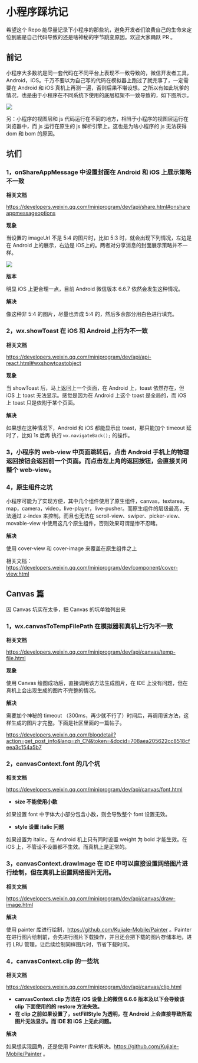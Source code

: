 # 小程序踩坑记

希望这个 Repo 能尽量记录下小程序的那些坑，避免开发者们浪费自己的生命来定位到底是自己代码导致的还是啥神秘的字节跳变原因。欢迎大家踊跃 PR 。



## 前记

小程序大多数坑是同一套代码在不同平台上表现不一致导致的，微信开发者工具，Android，iOS。千万不要以为自己写的代码在模拟器上跑过了就完事了，一定需要在 Android 和 iOS 真机上再测一遍，否则后果不堪设想。之所以有如此坑爹的情况，也是由于小程序在不同系统下使用的底层框架不一致导致的，如下图所示。 

![](https://raw.github.com/Kujiale-Mobile/MP-Keng/master/img/0.jpeg)

另：小程序的视图层和 js 代码运行在不同的地方，相当于小程序的视图层运行在浏览器中，而 js 运行在原生的 js 解析引擎上。这也是为啥小程序的 js 无法获得 dom 和 bom 的原因。



## 坑们

### 1，onShareAppMessage 中设置封面在 Android 和 iOS 上展示策略不一致

**相关文档**

https://developers.weixin.qq.com/miniprogram/dev/api/share.html#onshareappmessageoptions

**现象**

当设置的 imageUrl 不是 5:4 的图片时，比如 5:3 时，就会出现下列情况，左边是在 Android 上的展示，右边是 iOS上的。两者对分享消息的封面展示策略并不一样。

![](https://raw.github.com/Kujiale-Mobile/MP-Keng/master/img/1.png)

**版本**

明显 iOS 上更合理一点，目前 Android 微信版本 6.6.7 依然会发生这种情况。

**解决**

像这种非 5:4 的图片，尽量也弄成 5:4 的，然后多余部分用白色进行填充。



### 2，wx.showToast 在 iOS 和 Android 上行为不一致

 **相关文档**

https://developers.weixin.qq.com/miniprogram/dev/api/api-react.html#wxshowtoastobject

**现象**

当 showToast 后，马上返回上一个页面，在 Android 上，toast 依然存在，但 iOS 上 toast 无法显示。感觉是因为在 Android 上这个 toast 是全局的，而 iOS 上 toast 只是依附于某个页面。

**解决**

如果想在这种情况下，Android 和 iOS 都能显示出 toast，那只能加个 timeout 延时了，比如 1s 后再 执行 `wx.navigateBack();` 的操作。



### 3，小程序的 web-view 中页面跳转后，点击 Android 手机上的物理返回按钮会返回前一个页面。而点击左上角的返回按钮，会直接关闭整个 web-view。



### 4，原生组件之坑

小程序可能为了实现方便，其中几个组件使用了原生组件，canvas，textarea，map，camera，video，live-player，live-pusher。而原生组件的层级最高，无法通过 z-index 来控制。而且也无法在 scroll-view、swiper、picker-view、movable-view 中使用这几个原生组件，否则效果可谓是惨不忍睹。



**解决**

使用 cover-view 和 cover-image 来覆盖在原生组件之上

相关文档：https://developers.weixin.qq.com/miniprogram/dev/component/cover-view.html



## Canvas 篇

因 Canvas 坑实在太多，把 Canvas 的坑单独列出来

### 1，wx.canvasToTempFilePath 在模拟器和真机上行为不一致

**相关文档**

https://developers.weixin.qq.com/miniprogram/dev/api/canvas/temp-file.html

**现象**

使用 Canvas 绘图成功后，直接调用该方法生成图片，在 IDE 上没有问题，但在真机上会出现生成的图片不完整的情况。

**解决**

需要加个神秘的 timeout （300ms，再少就不行了）时间后，再调用该方法，这样生成的图片才完整。下面是社区里面的一篇帖子。

https://developers.weixin.qq.com/blogdetail?action=get_post_info&lang=zh_CN&token=&docid=708aea205622cc8518cfeea3c154a5b7



### 2，canvasContext.font 的几个坑

**相关文档**

https://developers.weixin.qq.com/miniprogram/dev/api/canvas/font.html

- **size 不能使用小数**

如果设置 font 中字体大小部分包含小数，则会导致整个 font 设置无效。

- **style 设置 italic 问题**

如果设置为 italic，在 Android 机上只有同时设置 weight 为 bold 才能生效。在 iOS 上，不管设不设置都不生效。而真机上是正常的。

###  

### 3，canvasContext.drawImage 在 IDE 中可以直接设置网络图片进行绘制，但在真机上设置网络图片无用。

**相关文档**

https://developers.weixin.qq.com/miniprogram/dev/api/canvas/draw-image.html

**解决**

使用 painter 库进行绘制，https://github.com/Kujiale-Mobile/Painter 。Painter 在进行图片绘制前，会先进行图片下载操作，并且还会把下载的图片存储本地，进行 LRU 管理，让后续绘制同样图片时，节省下载时间。



### 4，canvasContext.clip 的一些坑

**相关文档**

https://developers.weixin.qq.com/miniprogram/dev/api/canvas/clip.html

- **canvasContext.clip 方法在 iOS 设备上的微信 6.6.6 版本及以下会导致该 clip 下面使用的的 restore 方法失效。**
- **在 clip 之前如果设置了，setFillStyle 为透明，在 Android 上会直接导致所裁图片无法显示。而 IDE 和 iOS 上无此问题。**

**解决**

如果想实现圆角，还是使用 Painter 库来解决。https://github.com/Kujiale-Mobile/Painter 。
